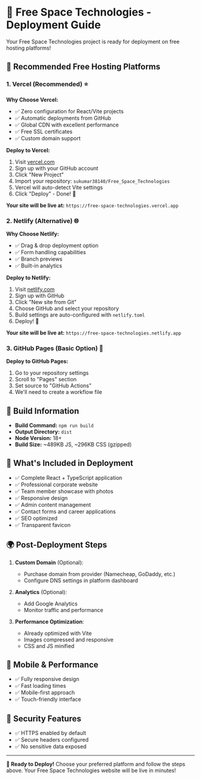 # 🚀 Free Space Technologies - Deployment Guide

Your Free Space Technologies project is ready for deployment on free hosting platforms!

## 🌟 Recommended Free Hosting Platforms

### 1. **Vercel** (Recommended) ⭐
**Why Choose Vercel:**
- ✅ Zero configuration for React/Vite projects
- ✅ Automatic deployments from GitHub
- ✅ Global CDN with excellent performance
- ✅ Free SSL certificates
- ✅ Custom domain support

**Deploy to Vercel:**
1. Visit [vercel.com](https://vercel.com)
2. Sign up with your GitHub account
3. Click "New Project"
4. Import your repository: `sukumar38140/Free_Space_Technologies`
5. Vercel will auto-detect Vite settings
6. Click "Deploy" - Done! 🎉

**Your site will be live at:** `https://free-space-technologies.vercel.app`

### 2. **Netlify** (Alternative) 🌐
**Why Choose Netlify:**
- ✅ Drag & drop deployment option
- ✅ Form handling capabilities
- ✅ Branch previews
- ✅ Built-in analytics

**Deploy to Netlify:**
1. Visit [netlify.com](https://netlify.com)
2. Sign up with GitHub
3. Click "New site from Git"
4. Choose GitHub and select your repository
5. Build settings are auto-configured with `netlify.toml`
6. Deploy! 🚀

**Your site will be live at:** `https://free-space-technologies.netlify.app`

### 3. **GitHub Pages** (Basic Option) 📄
**Deploy to GitHub Pages:**
1. Go to your repository settings
2. Scroll to "Pages" section
3. Set source to "GitHub Actions"
4. We'll need to create a workflow file

## 🔧 Build Information
- **Build Command:** `npm run build`
- **Output Directory:** `dist`
- **Node Version:** 18+
- **Build Size:** ~489KB JS, ~296KB CSS (gzipped)

## 🎯 What's Included in Deployment
- ✅ Complete React + TypeScript application
- ✅ Professional corporate website
- ✅ Team member showcase with photos
- ✅ Responsive design
- ✅ Admin content management
- ✅ Contact forms and career applications
- ✅ SEO optimized
- ✅ Transparent favicon

## 🌍 Post-Deployment Steps
1. **Custom Domain** (Optional):
   - Purchase domain from provider (Namecheap, GoDaddy, etc.)
   - Configure DNS settings in platform dashboard
   
2. **Analytics** (Optional):
   - Add Google Analytics
   - Monitor traffic and performance

3. **Performance Optimization**:
   - Already optimized with Vite
   - Images compressed and responsive
   - CSS and JS minified

## 📱 Mobile & Performance
- ✅ Fully responsive design
- ✅ Fast loading times
- ✅ Mobile-first approach
- ✅ Touch-friendly interface

## 🔐 Security Features
- ✅ HTTPS enabled by default
- ✅ Secure headers configured
- ✅ No sensitive data exposed

---

**🎉 Ready to Deploy!** Choose your preferred platform and follow the steps above. Your Free Space Technologies website will be live in minutes!
